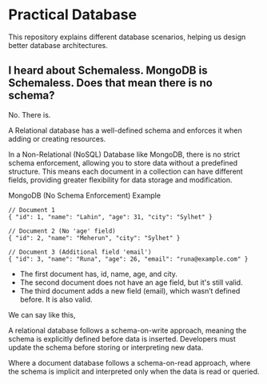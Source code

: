 # Practical Database

This repository explains different database scenarios, helping us design better database architectures.

## I heard about Schemaless. MongoDB is Schemaless. Does that mean there is no schema?

No. There is.

A Relational database has a well-defined schema and enforces it when adding or creating resources.

In a Non-Relational (NoSQL) Database like MongoDB, there is no strict schema enforcement, allowing you to store data without a predefined structure. This means each document in a collection can have different fields, providing greater flexibility for data storage and modification.

MongoDB (No Schema Enforcement) Example

```
// Document 1
{ "id": 1, "name": "Lahin", "age": 31, "city": "Sylhet" }

// Document 2 (No 'age' field)
{ "id": 2, "name": "Meherun", "city": "Sylhet" }

// Document 3 (Additional field 'email')
{ "id": 3, "name": "Runa", "age": 26, "email": "runa@example.com" }
```

- The first document has, id, name, age, and city.
- The second document does not have an age field, but it's still valid.
- The third document adds a new field (email), which wasn’t defined before. It is also valid.

We can say like this,

A relational database follows a schema-on-write approach, meaning the schema is explicitly defined before data is inserted. Developers must update the schema before storing or interpreting new data.

Where a document database follows a schema-on-read approach, where the schema is implicit and interpreted only when the data is read or queried.
